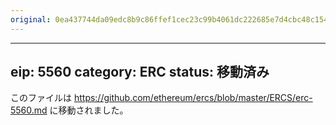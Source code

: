 ```yaml
---
original: 0ea437744da09edc8b9c86ffef1cec23c99b4061dc222685e7d4cbc48c1542d2
---
```


---
eip: 5560
category: ERC
status: 移動済み
---

このファイルは https://github.com/ethereum/ercs/blob/master/ERCS/erc-5560.md に移動されました。